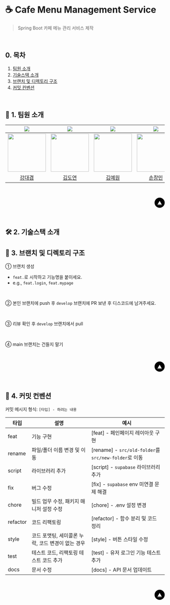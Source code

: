 # ☕️ Cafe Menu Management Service
> Spring Boot 카페 메뉴 관리 서비스 제작

<br>

## 0. 목차

1.  [팀원 소개](#1)
2.  [기술스택 소개](#2)
3.  [브랜치 및 디렉토리 구조](#3)
4.  [커밋 컨벤션](#4)

<br >

## <span id="1">🏃 1. 팀원 소개</span>

<div align="center">

| <img src="https://img.shields.io/badge/Project_Leader-FF5733" /> | <img src="https://img.shields.io/badge/Tech_Leader-%2300264B" /> | <img src="https://img.shields.io/badge/Documentation_Leader-%2310069F%20" /> | <img src="https://img.shields.io/badge/Design_Leader-blue" /> |
| :--------------------------------------------------------------: | :--------------------------------------------------------------: | :--------------------------------------------------------------------------: | :-----------------------------------------------------------: |
|      <img src="https://github.com/KangDaegyeom" width="120px;" alt=""/>      |      <img src="https://github.com/pia01190" width="120px;" alt=""/>      |            <img src="https://github.com/eonwy" width="120px;" alt=""/>            |    <img src="https://github.com/aronmin" width="120px;" alt=""/>     |
|           [강대겸](https://github.com/KangDaegyeom)                            |           [김도연](https://github.com/pia01190)                            |                 [김예원](https://github.com/eonwy)                                  |         [손창민](https://github.com/aronmin)          |

</div>

<br>

<!-- Top Button -->
<p style='background: black; width: 32px; height: 32px; border-radius: 50%; display: flex; justify-content: center; align-items: center; margin-left: auto;'><a href="#top" style='color: white; '>▲</a></p>

<br>

## <span id="2">🛠️ 2. 기술스택 소개</span>



## <span id="3">🌲 3. 브랜치 및 디렉토리 구조</span>

① 브랜치 생성

- `feat.`로 시작하고 기능명을 붙이세요.
- e.g., `feat.login`, `feat.mypage`

<br>

② 본인 브랜치에 push 후 `develop` 브랜치에 PR 보낸 후 디스코드에 남겨주세요.

<br>

③ 리뷰 확인 후 `develop` 브랜치에서 pull

<br>

④ main 브랜치는 건들지 말기

<br>

<!-- Top Button -->
<p style='background: black; width: 32px; height: 32px; border-radius: 50%; display: flex; justify-content: center; align-items: center; margin-left: auto;'><a href="#top" style='color: white; '>▲</a></p>

<br>

## <span id="4">🤝 4. 커밋 컨벤션</span>

커밋 메시지 형식: `[타입] - 하려는 내용`

| **타입** | **설명**                                          | **예시**                                              |
| -------- | ------------------------------------------------- | ----------------------------------------------------- |
| feat     | 기능 구현                                         | [feat] - 페인페이지 레이아웃 구현                     |
| rename   | 파일/폴더 이름 변경 및 이동                       | [rename] - `src/old-folder`를 `src/new-folder`로 이동 |
| script   | 라이브러리 추가                                   | [script] - `supabase` 라이브러리 추가                 |
| fix      | 버그 수정                                         | [fix] - `supabase` env 미연결 문제 해결               |
| chore    | 빌드 업무 수정, 패키지 매니저 설정 수정           | [chore] - .env 설정 변경                              |
| refactor | 코드 리팩토링                                     | [refactor] - 함수 분리 및 코드 정리                   |
| style    | 코드 포맷팅, 세미콜론 누락, 코드 변경이 없는 경우 | [style] - 버튼 스타일 수정                            |
| test     | 테스트 코드, 리팩토링 테스트 코드 추가            | [test] - 유저 로그인 기능 테스트 추가                 |
| docs     | 문서 수정                                         | [docs] - API 문서 업데이트                            |

<br>

<!-- Top Button -->
<p style='background: black; width: 32px; height: 32px; border-radius: 50%; display: flex; justify-content: center; align-items: center; margin-left: auto;'><a href="#top" style='color: white; '>▲</a></p>
